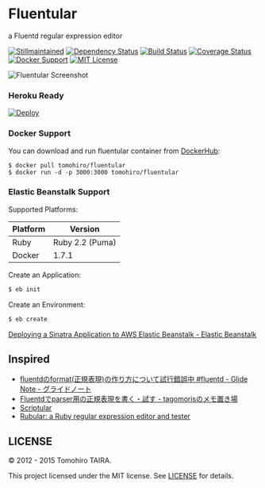 Fluentular
================================================================================

a Fluentd regular expression editor

[![Stillmaintained](http://stillmaintained.com/Tomohiro/fluentular.png)](http://stillmaintained.com/Tomohiro/fluentular)
[![Dependency Status](https://img.shields.io/gemnasium/Tomohiro/fluentular.svg?style=flat-square)](https://gemnasium.com/Tomohiro/fluentular)
[![Build Status](https://img.shields.io/travis/Tomohiro/fluentular.svg?style=flat-square)](https://travis-ci.org/Tomohiro/fluentular)
[![Coverage Status](https://img.shields.io/coveralls/Tomohiro/fluentular.svg?style=flat-square)](https://coveralls.io/github/Tomohiro/fluentular)
[![Docker Support](http://img.shields.io/badge/docker-support-blue.svg?style=flat-square)](https://registry.hub.docker.com/u/tomohiro/fluentular)
[![MIT License](http://img.shields.io/badge/license-MIT-blue.svg?style=flat-square)](LICENSE)


![Fluentular Screenshot](https://cloud.githubusercontent.com/assets/54254/6202037/ed7a9662-b512-11e4-93a5-3640aaf900a5.png)


### Heroku Ready

[![Deploy](https://www.herokucdn.com/deploy/button.png)](https://heroku.com/deploy)


### Docker Support

You can download and run fluentular container from [DockerHub](https://registry.hub.docker.com/u/tomohiro/fluentular/):

```
$ docker pull tomohiro/fluentular
$ docker run -d -p 3000:3000 tomohiro/fluentular
```

### Elastic Beanstalk Support

Supported Platforms:

Platform | Version
-------- | ---------------------------------------------------------------------
Ruby     | Ruby 2.2 (Puma)
Docker   | 1.7.1

Create an Application:

```sh
$ eb init
```

Create an Environment:

```sh
$ eb create
```

[Deploying a Sinatra Application to AWS Elastic Beanstalk - Elastic Beanstalk](https://docs.aws.amazon.com/elasticbeanstalk/latest/dg/create_deploy_Ruby_sinatra.html)


Inspired
-------------------------------------------------------------------------------

- [fluentdのformat(正規表現)の作り方について試行錯誤中 #fluentd - Glide Note - グライドノート](http://blog.glidenote.com/blog/2012/07/15/fluentd-regex-debug/)
- [Fluentdでparser用の正規表現を書く・試す - tagomorisのメモ置き場](http://d.hatena.ne.jp/tagomoris/20120715/1342368392)
- [Scriptular](http://scriptular.com/)
- [Rubular: a Ruby regular expression editor and tester](http://rubular.com/)


LICENSE
--------------------------------------------------------------------------------

&copy; 2012 - 2015 Tomohiro TAIRA.

This project licensed under the MIT license. See [LICENSE](LICENSE) for details.

